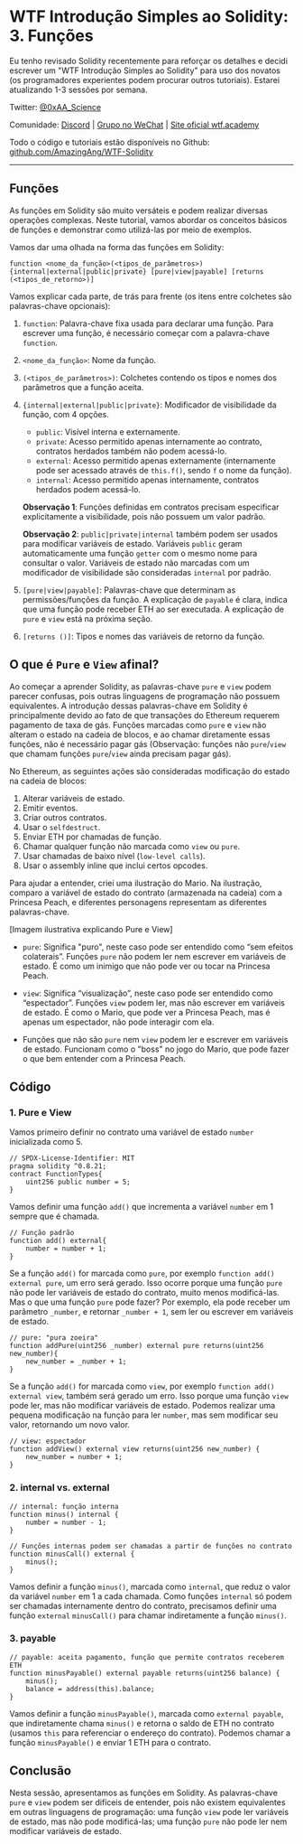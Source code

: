 # WTF Introdução Simples ao Solidity: 3. Funções

Eu tenho revisado Solidity recentemente para reforçar os detalhes e decidi escrever um "WTF Introdução Simples ao Solidity" para uso dos novatos (os programadores experientes podem procurar outros tutoriais). Estarei atualizando 1-3 sessões por semana.

Twitter: [@0xAA_Science](https://twitter.com/0xAA_Science)

Comunidade: [Discord](https://discord.gg/5akcruXrsk) | [Grupo no WeChat](https://docs.google.com/forms/d/e/1FAIpQLSe4KGT8Sh6sJ7hedQRuIYirOoZK_85miz3dw7vA1-YjodgJ-A/viewform?usp=sf_link) | [Site oficial wtf.academy](https://wtf.academy)

Todo o código e tutoriais estão disponíveis no Github: [github.com/AmazingAng/WTF-Solidity](https://github.com/AmazingAng/WTF-Solidity)

---

## Funções

As funções em Solidity são muito versáteis e podem realizar diversas operações complexas. Neste tutorial, vamos abordar os conceitos básicos de funções e demonstrar como utilizá-las por meio de exemplos.

Vamos dar uma olhada na forma das funções em Solidity:

```solidity
function <nome_da_função>(<tipos_de_parâmetros>) {internal|external|public|private} [pure|view|payable] [returns (<tipos_de_retorno>)]
```

Vamos explicar cada parte, de trás para frente (os itens entre colchetes são palavras-chave opcionais):

1. `function`: Palavra-chave fixa usada para declarar uma função. Para escrever uma função, é necessário começar com a palavra-chave `function`.

2. `<nome_da_função>`: Nome da função.

3. `(<tipos_de_parâmetros>)`: Colchetes contendo os tipos e nomes dos parâmetros que a função aceita.

4. `{internal|external|public|private}`: Modificador de visibilidade da função, com 4 opções.

    - `public`: Visível interna e externamente.
    - `private`: Acesso permitido apenas internamente ao contrato, contratos herdados também não podem acessá-lo.
    - `external`: Acesso permitido apenas externamente (internamente pode ser acessado através de `this.f()`, sendo `f` o nome da função).
    - `internal`: Acesso permitido apenas internamente, contratos herdados podem acessá-lo.

    **Observação 1**: Funções definidas em contratos precisam especificar explicitamente a visibilidade, pois não possuem um valor padrão.

    **Observação 2**: `public|private|internal` também podem ser usados para modificar variáveis de estado. Variáveis `public` geram automaticamente uma função `getter` com o mesmo nome para consultar o valor. Variáveis de estado não marcadas com um modificador de visibilidade são consideradas `internal` por padrão.

5. `[pure|view|payable]`: Palavras-chave que determinam as permissões/funções da função. A explicação de `payable` é clara, indica que uma função pode receber ETH ao ser executada. A explicação de `pure` e `view` está na próxima seção.

6. `[returns ()]`: Tipos e nomes das variáveis de retorno da função.

## O que é `Pure` e `View` afinal?

Ao começar a aprender Solidity, as palavras-chave `pure` e `view` podem parecer confusas, pois outras linguagens de programação não possuem equivalentes. A introdução dessas palavras-chave em Solidity é principalmente devido ao fato de que transações do Ethereum requerem pagamento de taxa de gás. Funções marcadas como `pure` e `view` não alteram o estado na cadeia de blocos, e ao chamar diretamente essas funções, não é necessário pagar gás (Observação: funções não `pure`/`view` que chamam funções `pure`/`view` ainda precisam pagar gás).

No Ethereum, as seguintes ações são consideradas modificação do estado na cadeia de blocos:

1. Alterar variáveis de estado.
2. Emitir eventos.
3. Criar outros contratos.
4. Usar o `selfdestruct`.
5. Enviar ETH por chamadas de função.
6. Chamar qualquer função não marcada como `view` ou `pure`.
7. Usar chamadas de baixo nível (`low-level calls`).
8. Usar o assembly inline que inclui certos opcodes.

Para ajudar a entender, criei uma ilustração do Mario. Na ilustração, comparo a variável de estado do contrato (armazenada na cadeia) com a Princesa Peach, e diferentes personagens representam as diferentes palavras-chave.

[Imagem ilustrativa explicando Pure e View]

- `pure`: Significa "puro", neste caso pode ser entendido como “sem efeitos colaterais”. Funções `pure` não podem ler nem escrever em variáveis de estado. É como um inimigo que não pode ver ou tocar na Princesa Peach.

- `view`: Significa “visualização”, neste caso pode ser entendido como “espectador”. Funções `view` podem ler, mas não escrever em variáveis de estado. É como o Mario, que pode ver a Princesa Peach, mas é apenas um espectador, não pode interagir com ela.

- Funções que não são `pure` nem `view` podem ler e escrever em variáveis de estado. Funcionam como o "boss" no jogo do Mario, que pode fazer o que bem entender com a Princesa Peach.

## Código

### 1. Pure e View

Vamos primeiro definir no contrato uma variável de estado `number` inicializada como 5.

```solidity
// SPDX-License-Identifier: MIT
pragma solidity ^0.8.21;
contract FunctionTypes{
    uint256 public number = 5;
}
```

Vamos definir uma função `add()` que incrementa a variável `number` em 1 sempre que é chamada.

```solidity
// Função padrão
function add() external{
    number = number + 1;
}
```

Se a função `add()` for marcada como `pure`, por exemplo `function add() external pure`, um erro será gerado. Isso ocorre porque uma função `pure` não pode ler variáveis de estado do contrato, muito menos modificá-las. Mas o que uma função `pure` pode fazer? Por exemplo, ela pode receber um parâmetro `_number`, e retornar `_number + 1`, sem ler ou escrever em variáveis de estado.

```solidity
// pure: "pura zoeira"
function addPure(uint256 _number) external pure returns(uint256 new_number){
    new_number = _number + 1;
}
```

Se a função `add()` for marcada como `view`, por exemplo `function add() external view`, também será gerado um erro. Isso porque uma função `view` pode ler, mas não modificar variáveis de estado. Podemos realizar uma pequena modificação na função para ler `number`, mas sem modificar seu valor, retornando um novo valor.

```solidity
// view: espectador
function addView() external view returns(uint256 new_number) {
    new_number = number + 1;
}
```

### 2. internal vs. external

```solidity
// internal: função interna
function minus() internal {
    number = number - 1;
}

// Funções internas podem ser chamadas a partir de funções no contrato
function minusCall() external {
    minus();
}
```

Vamos definir a função `minus()`, marcada como `internal`, que reduz o valor da variável `number` em 1 a cada chamada. Como funções `internal` só podem ser chamadas internamente dentro do contrato, precisamos definir uma função `external` `minusCall()` para chamar indiretamente a função `minus()`.

### 3. payable

```solidity
// payable: aceita pagamento, função que permite contratos receberem ETH
function minusPayable() external payable returns(uint256 balance) {
    minus();    
    balance = address(this).balance;
}
```

Vamos definir a função `minusPayable()`, marcada como `external payable`, que indiretamente chama `minus()` e retorna o saldo de ETH no contrato (usamos `this` para referenciar o endereço do contrato). Podemos chamar a função `minusPayable()` e enviar 1 ETH para o contrato.

## Conclusão

Nesta sessão, apresentamos as funções em Solidity. As palavras-chave `pure` e `view` podem ser difíceis de entender, pois não existem equivalentes em outras linguagens de programação: uma função `view` pode ler variáveis de estado, mas não pode modificá-las; uma função `pure` não pode ler nem modificar variáveis de estado.

